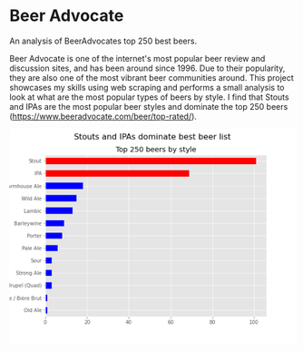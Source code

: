 # Beer Advocate
An analysis of BeerAdvocates top 250 best beers.

Beer Advocate is one of the internet's most popular beer review and discussion sites, and has been around since 1996. Due to their popularity, they are also one of the most vibrant beer communities around. This project showcases my skills using web scraping and performs a small analysis to look at what are the most popular types of beers by style. I find that Stouts and IPAs are the most popular beer styles and dominate the top 250 beers (https://www.beeradvocate.com/beer/top-rated/).

![Stouts and IPAs dominate BeerAdvocates Top 250 beers](https://github.com/PatrickDLeduc/beer-advocate/blob/main/stout_ipa.png?raw=true)

